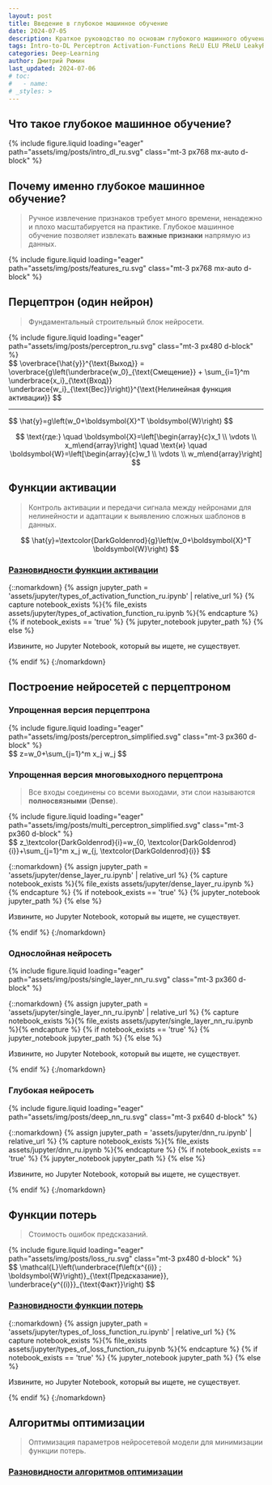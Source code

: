```yaml
---
layout: post
title: Введение в глубокое машинное обучение
date: 2024-07-05
description: Краткое руководство по основам глубокого машинного обучения
tags: Intro-to-DL Perceptron Activation-Functions ReLU ELU PReLU LeakyReLU ReLU6 RReLU SELU CELU GELU Sigmoid SiLU LogSigmoid Hardsigmoid Tanh Tanhshrink Hardtanh Hardshrink Hardswish Mish Softplus Softshrink Softsign Threshold GLU MultiheadAttention Dense-Layer Single-Layer Hidden-Layer Deep-Neural-Network Loss-Functions L1Loss MSELoss PoissonNLLLoss GaussianNLLLoss KLDivLoss CrossEntropyLoss NLLLoss BCELoss BCEWithLogitsLoss MarginRankingLoss Regression Classification Ranking Optimization-Algorithms
categories: Deep-Learning
author: Дмитрий Рюмин
last_updated: 2024-07-06
# toc:
#   - name:
# _styles: >
---
```


## Что такое глубокое машинное обучение?

{% include figure.liquid loading="eager" path="assets/img/posts/intro_dl_ru.svg" class="mt-3 px768 mx-auto d-block" %}

## Почему именно глубокое машинное обучение?

> Ручное извлечение признаков требует много времени, ненадежно и плохо масштабируется на практике. Глубокое машинное обучение позволяет извлекать **важные признаки** напрямую из данных.

{% include figure.liquid loading="eager" path="assets/img/posts/features_ru.svg" class="mt-3 px768 mx-auto d-block" %}

## Перцептрон (один нейрон)

> Фундаментальный строительный блок нейросети.

<div class="d-flex align-items-center justify-content-center gap-10px">
{% include figure.liquid loading="eager" path="assets/img/posts/perceptron_ru.svg" class="mt-3 px480 d-block" %}

<div>
<span>
$$
\overbrace{\hat{y}}^{\text{Выход}} = \overbrace{g\left(\underbrace{w_0}_{\text{Смещение}} + \sum_{i=1}^m \underbrace{x_i}_{\text{Вход}} \underbrace{w_i}_{\text{Вес}}\right)}^{\text{Нелинейная функция активации}}
$$
</span>

<hr />

<span>
$$
\hat{y}=g\left(w_0+\boldsymbol{X}^T \boldsymbol{W}\right)
$$

$$
\text{где:} \quad \boldsymbol{X}=\left[\begin{array}{c}x_1 \\ \vdots \\ x_m\end{array}\right] \quad \text{и} \quad \boldsymbol{W}=\left[\begin{array}{c}w_1 \\ \vdots \\ w_m\end{array}\right]
$$
</span>
</div>
</div>

## Функции активации

> Контроль активации и передачи сигнала между нейронами для нелинейности и адаптации к выявлению сложных шаблонов в данных.

$$
\hat{y}=\textcolor{DarkGoldenrod}{g}\left(w_0+\boldsymbol{X}^T \boldsymbol{W}\right)
$$

### <a href="https://pytorch.org/docs/stable/nn.html#non-linear-activations-weighted-sum-nonlinearity" target="_blank">Разновидности функции активации</a>

{::nomarkdown}
{% assign jupyter_path = 'assets/jupyter/types_of_activation_function_ru.ipynb' | relative_url %}
{% capture notebook_exists %}{% file_exists assets/jupyter/types_of_activation_function_ru.ipynb %}{% endcapture %}
{% if notebook_exists == 'true' %}
  {% jupyter_notebook jupyter_path %}
{% else %}
  <p>Извините, но Jupyter Notebook, который вы ищете, не существует.</p>
{% endif %}
{:/nomarkdown}

## Построение нейросетей с перцептроном

### Упрощенная версия перцептрона

<div class="d-flex align-items-center justify-content-center gap-10px">
{% include figure.liquid loading="eager" path="assets/img/posts/perceptron_simplified.svg" class="mt-3 px360 d-block" %}

<div>
<span>
$$
z=w_0+\sum_{j=1}^m x_j w_j
$$
</span>
</div>
</div>

### Упрощенная версия многовыходного перцептрона

> Все входы соединены со всеми выходами, эти слои называются **полносвязными** (**Dense**).

<div class="d-flex align-items-center justify-content-center gap-10px">
{% include figure.liquid loading="eager" path="assets/img/posts/multi_perceptron_simplified.svg" class="mt-3 px360 d-block" %}

<div>
<span>
$$
z_\textcolor{DarkGoldenrod}{i}=w_{0, \textcolor{DarkGoldenrod}{i}}+\sum_{j=1}^m x_j w_{j, \textcolor{DarkGoldenrod}{i}}
$$
</span>
</div>
</div>

{::nomarkdown}
{% assign jupyter_path = 'assets/jupyter/dense_layer_ru.ipynb' | relative_url %}
{% capture notebook_exists %}{% file_exists assets/jupyter/dense_layer_ru.ipynb %}{% endcapture %}
{% if notebook_exists == 'true' %}
  {% jupyter_notebook jupyter_path %}
{% else %}
  <p>Извините, но Jupyter Notebook, который вы ищете, не существует.</p>
{% endif %}
{:/nomarkdown}

### Однослойная нейросеть

<div class="d-flex align-items-center justify-content-center gap-10px">
{% include figure.liquid loading="eager" path="assets/img/posts/single_layer_nn_ru.svg" class="mt-3 px360 d-block" %}
</div>

{::nomarkdown}
{% assign jupyter_path = 'assets/jupyter/single_layer_nn_ru.ipynb' | relative_url %}
{% capture notebook_exists %}{% file_exists assets/jupyter/single_layer_nn_ru.ipynb %}{% endcapture %}
{% if notebook_exists == 'true' %}
  {% jupyter_notebook jupyter_path %}
{% else %}
  <p>Извините, но Jupyter Notebook, который вы ищете, не существует.</p>
{% endif %}
{:/nomarkdown}

### Глубокая нейросеть

<div class="d-flex align-items-center justify-content-center gap-10px">
{% include figure.liquid loading="eager" path="assets/img/posts/deep_nn_ru.svg" class="mt-3 px640 d-block" %}
</div>

{::nomarkdown}
{% assign jupyter_path = 'assets/jupyter/dnn_ru.ipynb' | relative_url %}
{% capture notebook_exists %}{% file_exists assets/jupyter/dnn_ru.ipynb %}{% endcapture %}
{% if notebook_exists == 'true' %}
  {% jupyter_notebook jupyter_path %}
{% else %}
  <p>Извините, но Jupyter Notebook, который вы ищете, не существует.</p>
{% endif %}
{:/nomarkdown}

## Функции потерь

> Стоимость ошибок предсказаний.

<div class="d-flex align-items-center justify-content-center gap-10px">
{% include figure.liquid loading="eager" path="assets/img/posts/loss_ru.svg" class="mt-3 px480 d-block" %}

<div>
<span>
$$
\mathcal{L}\left(\underbrace{f\left(x^{(i)} ; \boldsymbol{W}\right)}_{\text{Предсказание}}, \underbrace{y^{(i)}}_{\text{Факт}}\right)
$$
</span>
</div>
</div>

### <a href="https://pytorch.org/docs/stable/nn.html#loss-functions" target="_blank">Разновидности функции потерь</a>

{::nomarkdown}
{% assign jupyter_path = 'assets/jupyter/types_of_loss_function_ru.ipynb' | relative_url %}
{% capture notebook_exists %}{% file_exists assets/jupyter/types_of_loss_function_ru.ipynb %}{% endcapture %}
{% if notebook_exists == 'true' %}
  {% jupyter_notebook jupyter_path %}
{% else %}
  <p>Извините, но Jupyter Notebook, который вы ищете, не существует.</p>
{% endif %}
{:/nomarkdown}

## Алгоритмы оптимизации

> Оптимизация параметров нейросетевой модели для минимизации функции потерь.

### <a href="https://pytorch.org/docs/stable/optim.html#algorithms" target="_blank">Разновидности алгоритмов оптимизации</a>
